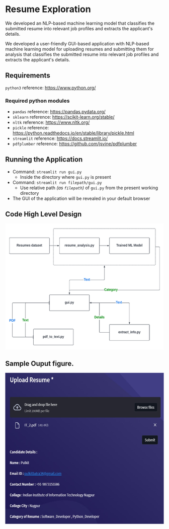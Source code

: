 # Resume Exploration

We developed an NLP-based machine learning model that classifies the submitted resume into relevant job profiles and extracts the applicant's details.

We developed a user-friendly GUI-based application with NLP-based machine learning model for uploading resumes and submitting them for analysis  that classifies the submitted resume into relevant job profiles and extracts the applicant's details.

## Requirements
`python3` reference: https://www.python.org/
### Required python modules
* `pandas` reference: https://pandas.pydata.org/
* `sklearn` reference: https://scikit-learn.org/stable/
* `nltk` reference: https://www.nltk.org/
* `pickle` reference: https://python.readthedocs.io/en/stable/library/pickle.html
* `streamlit` reference: https://docs.streamlit.io/
* `pdfplumber` reference: https://github.com/jsvine/pdfplumber

## Running the Application 
- Command: `streamlit run gui.py`
	- Inside the directory where `gui.py` is present
- Command: `streamlit run filepath/gui.py`
	- Use relative path _(as `filepath`)_ of `gui.py` from the present working directory
- The GUI of the application will be revealed in your default browser

## Code High Level Design
<!-- ![](./design.png) -->
<img src="./design.png" width="640" height="400">

## Sample Ouput figure.
<!-- ![](./sample.jpg) -->
<img src="./sample.jpg" width="640" height="480">
